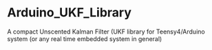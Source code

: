 # Arduino_UKF_Library
 A compact Unscented Kalman Filter (UKF library for Teensy4/Arduino system (or any real time embedded system in general)
